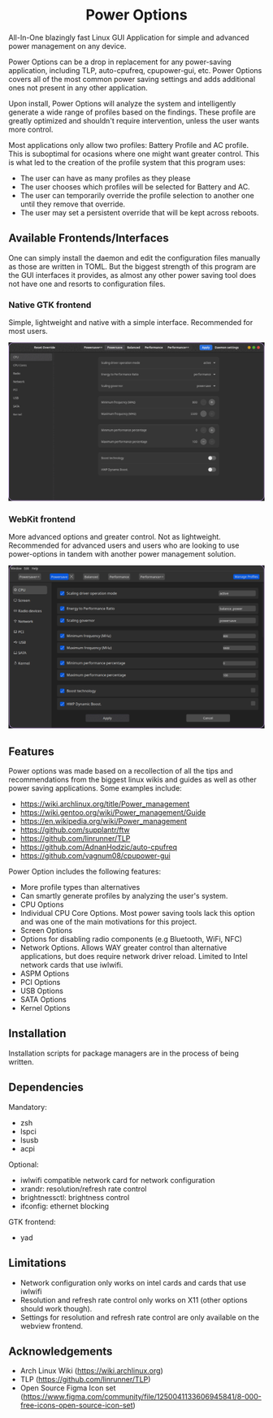 <div style="text-align: center;">
    <h1>
        Power Options
    </h1>
</div>

All-In-One blazingly fast Linux GUI Application for simple and advanced power
management on any device.

Power Options can be a drop in replacement for any power-saving application,
including TLP, auto-cpufreq, cpupower-gui, etc. Power Options covers all of the
most common power saving settings and adds additional ones not present in any other application.

Upon install, Power Options will analyze the system and intelligently generate a wide range
of profiles based on the findings. These profile are greatly optimized and shouldn't
require intervention, unless the user wants more control.

Most applications only allow two profiles: Battery Profile and AC profile. This
is suboptimal for ocasions where one might want greater control. This is what
led to the creation of the profile system that this program uses:
- The user can have as many profiles as they please
- The user chooses which profiles will be selected for Battery and AC.
- The user can temporarily override the profile selection to another one until
  they remove that override.
- The user may set a persistent override that will be kept across reboots.

## Available Frontends/Interfaces

One can simply install the daemon and edit the configuration files manually
as those are written in TOML. But the biggest strength of this program
are the GUI interfaces it provides, as almost any other power saving tool does not
have one and resorts to configuration files.

### Native GTK frontend

Simple, lightweight and native with a simple interface. Recommended for most
users.

![gtk-slideshow](static/gtk-slideshow.gif)

### WebKit frontend

More advanced options and greater control. Not as lightweight. Recommended for
advanced users and users who are looking to use power-options in tandem with
another power management solution.

![webview-slideshow](static/webview-slideshow.gif)

## Features

Power options was made based on a recollection of all the tips and
recommendations from the biggest linux wikis and guides as well as other power
saving applications. Some examples include:
- https://wiki.archlinux.org/title/Power_management
- https://wiki.gentoo.org/wiki/Power_management/Guide
- https://en.wikipedia.org/wiki/Power_management
- https://github.com/supplantr/ftw
- https://github.com/linrunner/TLP
- https://github.com/AdnanHodzic/auto-cpufreq
- https://github.com/vagnum08/cpupower-gui

Power Option includes the following features:
- More profile types than alternatives
- Can smartly generate profiles by analyzing the user's system.
- CPU Options
- Individual CPU Core Options. Most power saving tools lack this option and was
  one of the main motivations for this project.
- Screen Options
- Options for disabling radio components (e.g Bluetooth, WiFi, NFC)
- Network Options. Allows WAY greater control than alternative applications, but
  does require network driver reload. Limited to Intel network cards that use iwlwifi.
- ASPM Options
- PCI Options
- USB Options
- SATA Options
- Kernel Options

## Installation

Installation scripts for package managers are in the process of being written.

## Dependencies

Mandatory:
- zsh
- lspci
- lsusb
- acpi

Optional:
- iwlwifi compatible network card for network configuration
- xrandr: resolution/refresh rate control
- brightnessctl: brightness control
- ifconfig: ethernet blocking

GTK frontend:
- yad

## Limitations
- Network configuration only works on intel cards and cards that use iwlwifi
- Resolution and refresh rate control only works on X11 (other options should
  work though).
- Settings for resolution and refresh rate control are only available on the
  webview frontend.

## Acknowledgements
- Arch Linux Wiki (https://wiki.archlinux.org)
- TLP (https://github.com/linrunner/TLP)
- Open Source Figma Icon set (https://www.figma.com/community/file/1250041133606945841/8-000-free-icons-open-source-icon-set)